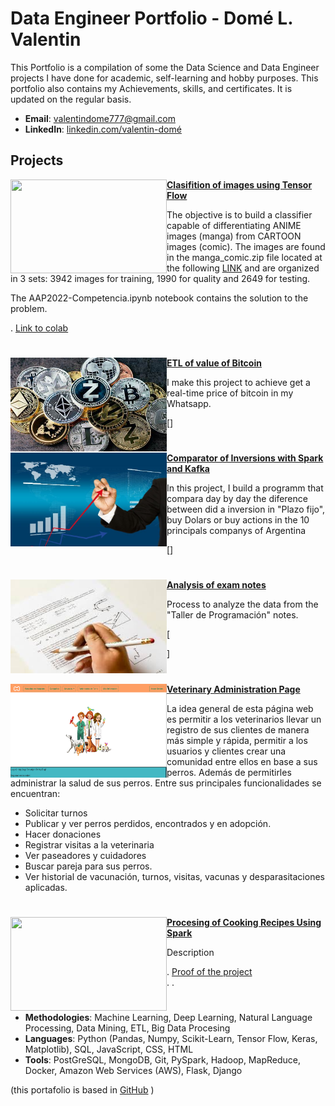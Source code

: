 # Data Engineer Portfolio - Domé L. Valentin
This Portfolio is a compilation of some the Data Science and Data Engineer projects I have done for academic, self-learning and hobby purposes. This portfolio also contains my Achievements, skills, and certificates. It is updated on the regular basis.

- **Email**: [valentindome777@gmail.com](valentindome777@gmail.com)
- **LinkedIn**: [linkedin.com/valentin-domé](https://www.linkedin.com/in/valentin-dom%C3%A9-698741294/)

## Projects

<img align="left" width="250" height="150" src="https://github.com/archd3sai/Portfolio/blob/master/Images/telecom.jpg"> **[Clasifition of images using Tensor Flow](https://github.com/archd3sai/Customer-Survival-Analysis-and-Churn-Prediction)**

The objective is to build a classifier capable of differentiating ANIME images (manga) from CARTOON images (comic). The images are found in the manga_comic.zip file located at the following [LINK](https://drive.google.com/file/d/1Bj80lhp2N_tzoMMHVaRBdSYToI7t0Poh/view) and are organized in 3 sets: 3942 images for training, 1990 for quality and 2649 for testing.

The AAP2022-Competencia.ipynb notebook contains the solution to the problem. 


. [Link to colab](https://colab.research.google.com/drive/1V_XndtwVd6nE2E3Td25T4G2ST8OwrW8a#scrollTo=xetLSYQaMFH5)  

#

<img align="left" width="250" height="150" src="https://github.com/dome0luis0valentin/Curriculum/blob/main/images/bitcoin.png">**[ETL of value of Bitcoin](https://github.com/dome0luis0valentin/Curriculum/blob/main/images/etl-bitcoin.png)**

I make this project to achieve get a real-time price of bitcoin in my Whatsapp. 

[]

#


<img align="left" width="250" height="150" src="https://github.com/dome0luis0valentin/Curriculum/blob/main/images/inversion-activa-vs-inversion-pasiva.jpg"> **[Comparator of Inversions with Spark and Kafka](https://github.com/dome0luis0valentin/Etl-Kafka)**

In this project, I build a programm that compara day by day the diference between did a inversion in "Plazo fijo", buy Dolars or buy actions in the 10 principals companys of Argentina 

[]

#

<img align="left" width="250" height="150" src="https://github.com/dome0luis0valentin/Curriculum/blob/main/images/Examn.jpeg">**[Analysis of exam notes](https://github.com/dome0luis0valentin/AnalisisDeNotasFacultad/tree/main)**


Process to analyze the data from the "Taller de Programación" notes.

[

]


#

<img align="left" width="250" height="150" src="https://github.com/dome0luis0valentin/Curriculum/blob/main/images/OhMyDog.png">**[Veterinary Administration Page](https://github.com/dome0luis0valentin/OhMyDog)**

La idea general de esta página web es permitir a los veterinarios llevar un registro de
sus clientes de manera más simple y rápida, permitir a los usuarios y clientes crear
una comunidad entre ellos en base a sus perros. Además de permitirles administrar
la salud de sus perros.
Entre sus principales funcionalidades se encuentran:
- Solicitar turnos
- Publicar y ver perros perdidos, encontrados y en adopción.
- Hacer donaciones
- Registrar visitas a la veterinaria
- Ver paseadores y cuidadores
- Buscar pareja para sus perros.
- Ver historial de vacunación, turnos, visitas, vacunas y desparasitaciones
aplicadas.

#

<img align="left" width="250" height="150" src="https://github.com/archd3sai/Portfolio/blob/master/Images/telecom.jpg"> **[Procesing of Cooking Recipes Using Spark ]()**

Description 


. [Proof of the project](https://churn-prediction-app.herokuapp.com/)  
.
.

#

- **Methodologies**: Machine Learning, Deep Learning, Natural Language Processing, Data Mining, ETL, Big Data Procesing
- **Languages**: Python (Pandas, Numpy, Scikit-Learn, Tensor Flow, Keras, Matplotlib), SQL, JavaScript, CSS, HTML
- **Tools**: PostGreSQL, MongoDB, Git, PySpark, Hadoop, MapReduce, Docker, Amazon Web Services (AWS), Flask, Django

(this portafolio is based in [GitHub](https://github.com/archd3sai/Portfolio/blob/master/README.md) )
